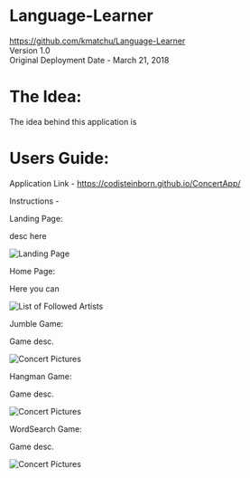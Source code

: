 # Language-Learner

<https://github.com/kmatchu/Language-Learner> \
Version 1.0 \
Original Deployment Date - March 21, 2018

# The Idea:

The idea behind this application is

# Users Guide:

Application Link - <https://codisteinborn.github.io/ConcertApp/>

Instructions -

Landing Page:

desc here

![Landing Page](css/PicofLoginScreenRM.png)


Home Page:

Here you can

![List of Followed Artists](/css/ArtistFollowRM.png)

Jumble Game:

Game desc.

![Concert Pictures](/css/ConcertRenderRM.png)

Hangman Game:

Game desc.

![Concert Pictures](/css/ConcertRenderRM.png)

WordSearch Game:

Game desc.

![Concert Pictures](/css/ConcertRenderRM.png)
